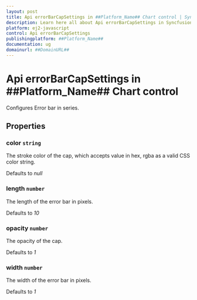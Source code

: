 ```yaml
---
layout: post
title: Api errorBarCapSettings in ##Platform_Name## Chart control | Syncfusion
description: Learn here all about Api errorBarCapSettings in Syncfusion ##Platform_Name## Chart control of Syncfusion Essential JS 2 and more.
platform: ej2-javascript
control: Api errorBarCapSettings 
publishingplatform: ##Platform_Name##
documentation: ug
domainurl: ##DomainURL##
---
```


# Api errorBarCapSettings in ##Platform_Name## Chart control

Configures Error bar in series.

## Properties

### color `string`

 The stroke color of the cap, which accepts value in hex, rgba as a valid CSS color string.

Defaults to *null*

### length `number`

The length of the error bar in pixels.

Defaults to *10*

### opacity `number`

The opacity of the cap.

Defaults to *1*

### width `number`

The width of the error bar in pixels.

Defaults to *1*
